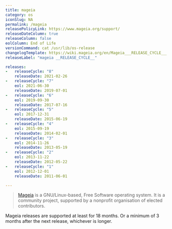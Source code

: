 ```yaml
---
title: mageia
category: os
iconSlug: NA
permalink: /mageia
releasePolicyLink: https://www.mageia.org/support/
releaseDateColumn: true
releaseColumn: false
eolColumn: End of Life
versionCommand: cat /usr/lib/os-release
changelogTemplate: https://wiki.mageia.org/en/Mageia___RELEASE_CYCLE___Release_Notes
releaseLabel: "mageia __RELEASE_CYCLE__"

releases:
-   releaseCycle: "8"
    releaseDate: 2021-02-26
-   releaseCycle: "7"
    eol: 2021-06-30
    releaseDate: 2019-07-01
-   releaseCycle: "6"
    eol: 2019-09-30
    releaseDate: 2017-07-16
-   releaseCycle: "5"
    eol: 2017-12-31
    releaseDate: 2015-06-19
-   releaseCycle: "4"
    eol: 2015-09-19
    releaseDate: 2014-02-01
-   releaseCycle: "3"
    eol: 2014-11-26
    releaseDate: 2013-05-19
-   releaseCycle: "2"
    eol: 2013-11-22
    releaseDate: 2012-05-22
-   releaseCycle: "1"
    eol: 2012-12-01
    releaseDate: 2011-06-01

---
```


> [Mageia](https://www.mageia.org/) is a GNU/Linux-based, Free Software operating system. It is a community project, supported by a nonprofit organisation of elected contributors.

Mageia releases are supported at least for 18 months. Or a minimum of 3 months after the next release, whichever is longer.
